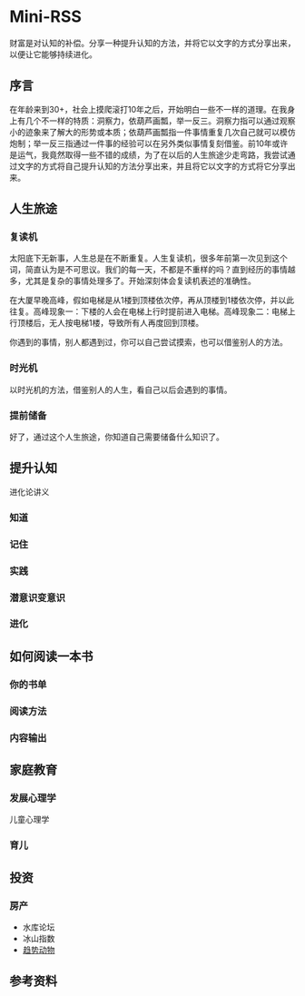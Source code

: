 # Mini-RSS
财富是对认知的补偿。分享一种提升认知的方法，并将它以文字的方式分享出来，以便让它能够持续进化。

## 序言
在年龄来到30+，社会上摸爬滚打10年之后，开始明白一些不一样的道理。在我身上有几个不一样的特质：洞察力，依葫芦画瓢，举一反三。洞察力指可以通过观察小的迹象来了解大的形势或本质；依葫芦画瓢指一件事情重复几次自己就可以模仿炮制；举一反三指通过一件事的经验可以在另外类似事情复刻借鉴。前10年或许是运气，我竟然取得一些不错的成绩，为了在以后的人生旅途少走弯路，我尝试通过文字的方式将自己提升认知的方法分享出来，并且将它以文字的方式将它分享出来。

## 人生旅途

### 复读机
太阳底下无新事，人生总是在不断重复。人生复读机，很多年前第一次见到这个词，简直认为是不可思议。我们的每一天，不都是不重样的吗？直到经历的事情越多，尤其是复杂的事情处理多了。开始深刻体会复读机表述的准确性。

在大厦早晚高峰，假如电梯是从1楼到顶楼依次停，再从顶楼到1楼依次停，并以此往复。高峰现象一：下楼的人会在电梯上行时提前进入电梯。高峰现象二：电梯上行顶楼后，无人按电梯1楼，导致所有人再度回到顶楼。

你遇到的事情，别人都遇到过，你可以自己尝试摸索，也可以借鉴别人的方法。

### 时光机
以时光机的方法，借鉴别人的人生，看自己以后会遇到的事情。

### 提前储备
好了，通过这个人生旅途，你知道自己需要储备什么知识了。

## 提升认知

进化论讲义

### 知道

### 记住

### 实践

### 潜意识变意识

### 进化

## 如何阅读一本书

### 你的书单

### 阅读方法

### 内容输出

## 家庭教育

### 发展心理学

儿童心理学

### 育儿

## 投资

### 房产
- 水库论坛
- 冰山指数
- [趋势动物](./docs/投资/趋势动物.md)

## 参考资料

